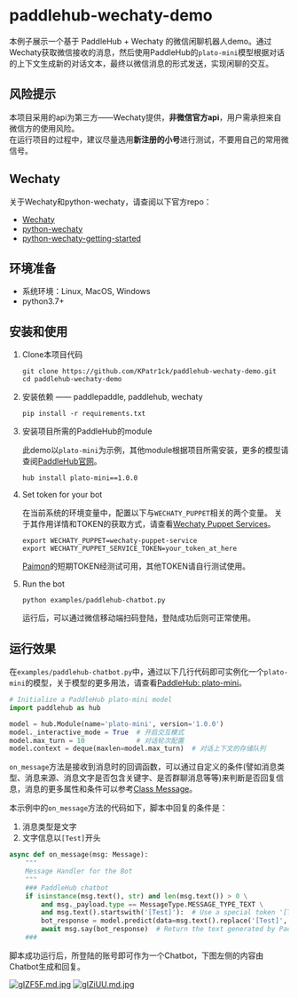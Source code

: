 # paddlehub-wechaty-demo

本例子展示一个基于 PaddleHub + Wechaty 的微信闲聊机器人demo。通过Wechaty获取微信接收的消息，然后使用PaddleHub的`plato-mini`模型根据对话的上下文生成新的对话文本，最终以微信消息的形式发送，实现闲聊的交互。

## 风险提示

本项目采用的api为第三方——Wechaty提供，**非微信官方api**，用户需承担来自微信方的使用风险。  
在运行项目的过程中，建议尽量选用**新注册的小号**进行测试，不要用自己的常用微信号。

## Wechaty

关于Wechaty和python-wechaty，请查阅以下官方repo：
- [Wechaty](https://github.com/Wechaty/wechaty)
- [python-wechaty](https://github.com/wechaty/python-wechaty)
- [python-wechaty-getting-started](https://github.com/wechaty/python-wechaty-getting-started/blob/master/README.md)


## 环境准备

- 系统环境：Linux, MacOS, Windows
-  python3.7+


## 安装和使用

1. Clone本项目代码

   ```shell
   git clone https://github.com/KPatr1ck/paddlehub-wechaty-demo.git
   cd paddlehub-wechaty-demo
   ```

2. 安装依赖 —— paddlepaddle, paddlehub, wechaty

   ```shell
   pip install -r requirements.txt
   ```

3. 安装项目所需的PaddleHub的module

    此demo以`plato-mini`为示例，其他module根据项目所需安装，更多的模型请查阅[PaddleHub官网](https://www.paddlepaddle.org.cn/hublist)。
   ```shell
   hub install plato-mini==1.0.0
   ```

3. Set token for your bot

    在当前系统的环境变量中，配置以下与`WECHATY_PUPPET`相关的两个变量。
    关于其作用详情和TOKEN的获取方式，请查看[Wechaty Puppet Services](https://wechaty.js.org/docs/puppet-services/)。
    ```shell
    export WECHATY_PUPPET=wechaty-puppet-service
    export WECHATY_PUPPET_SERVICE_TOKEN=your_token_at_here
    ```
    
    [Paimon](https://wechaty.js.org/docs/puppet-services/paimon/)的短期TOKEN经测试可用，其他TOKEN请自行测试使用。

4. Run the bot

   ```shell
   python examples/paddlehub-chatbot.py
   ```
   运行后，可以通过微信移动端扫码登陆，登陆成功后则可正常使用。

## 运行效果

在`examples/paddlehub-chatbot.py`中，通过以下几行代码即可实例化一个`plato-mini`的模型，关于模型的更多用法，请查看[PaddleHub: plato-mini](https://www.paddlepaddle.org.cn/hubdetail?name=plato-mini&en_category=TextGeneration)。

```python
# Initialize a PaddleHub plato-mini model
import paddlehub as hub

model = hub.Module(name='plato-mini', version='1.0.0')
model._interactive_mode = True  # 开启交互模式
model.max_turn = 10             # 对话轮次配置
model.context = deque(maxlen=model.max_turn)  # 对话上下文的存储队列
```

`on_message`方法是接收到消息时的回调函数，可以通过自定义的条件(譬如消息类型、消息来源、消息文字是否包含关键字、是否群聊消息等等)来判断是否回复信息，消息的更多属性和条件可以参考[Class Message](https://github.com/Wechaty/wechaty#3-class-message)。  

本示例中的`on_message`方法的代码如下，脚本中回复的条件是：
1. 消息类型是文字
2. 文字信息以`[Test]`开头

```python
async def on_message(msg: Message):
    """
    Message Handler for the Bot
    """
    ### PaddleHub chatbot
    if isinstance(msg.text(), str) and len(msg.text()) > 0 \
        and msg._payload.type == MessageType.MESSAGE_TYPE_TEXT \
        and msg.text().startswith('[Test]'):  # Use a special token '[Test]' to select messages to respond.
        bot_response = model.predict(data=msg.text().replace('[Test]', ''))[0]
        await msg.say(bot_response)  # Return the text generated by PaddleHub chatbot
    ###
```

脚本成功运行后，所登陆的账号即可作为一个Chatbot，下图左侧的内容由Chatbot生成和回复。

[![gIZF5F.md.jpg](https://z3.ax1x.com/2021/05/19/gIZF5F.md.jpg)](https://imgtu.com/i/gIZF5F)
[![gIZiUU.md.jpg](https://z3.ax1x.com/2021/05/19/gIZiUU.md.jpg)](https://imgtu.com/i/gIZiUU)
